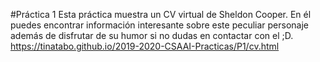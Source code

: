 #Práctica 1
Esta práctica muestra un CV virtual de Sheldon Cooper.
En él puedes encontrar información interesante sobre este peculiar personaje
además de disfrutar de su humor si no dudas en contactar con el ;D.
https://tinatabo.github.io/2019-2020-CSAAI-Practicas/P1/cv.html
